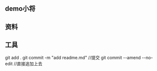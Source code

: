 ## demo小将

## 资料

## 工具
git add .
git commit -m "add readme.md" //提交
git commit --amend --no-edit //直接追加上去
